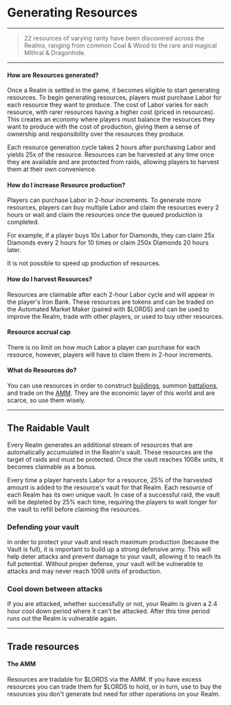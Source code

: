 # Generating Resources

---

> 22 resources of varying rarity have been discovered across the Realms, ranging from common Coal & Wood to the rare and magical Mithral & Dragonhide.

---

#### How are Resources generated?

Once a Realm is settled in the game, it becomes eligible to start generating resources. To begin generating resources, players must purchase Labor for each resource they want to produce. The cost of Labor varies for each resource, with rarer resources having a higher cost (priced in resources). This creates an economy where players must balance the resources they want to produce with the cost of production, giving them a sense of ownership and responsibility over the resources they produce.

Each resource generation cycle takes 2 hours after purchasing Labor and yields 25x of the resource. Resources can be harvested at any time once they are available and are protected from raids, allowing players to harvest them at their own convenience.

#### How do I increase Resource production?

Players can purchase Labor in 2-hour increments. To generate more resources, players can buy multiple Labor and claim the resources every 2 hours or wait and claim the resources once the queued production is completed.

For example, if a player buys 10x Labor for Diamonds, they can claim 25x Diamonds every 2 hours for 10 times or claim 250x Diamonds 20 hours later.

It is not possible to speed up production of resources.


#### How do I harvest Resources?

Resources are claimable after each 2-hour Labor cycle and will appear in the player's Iron Bank. These resources are tokens and can be traded on the Automated Market Maker (paired with $LORDS) and can be used to improve the Realm, trade with other players, or used to buy other resources.

#### Resource accrual cap

There is no limit on how much Labor a player can purchase for each resource, however, players will have to claim them in 2-hour increments. 

#### What do Resources do?

You can use resources in order to construct [buildings](./buildings#economic), summon [battalions](./troops-squads), and trade on the [AMM](economics/resource-amm). They are the economic layer of this world and are scarce, so use them wisely.



---

## The Raidable Vault

Every Realm generates an additional stream of resources that are automatically accumulated in the Realm's vault. These resources are the target of raids and must be protected. Once the vault reaches 1008x units, it becomes claimable as a bonus. 

Every time a player harvests Labor for a resource, 25% of the harvested amount is added to the resource's vault for that Realm. Each resource of each Realm has its own unique vault. In case of a successful raid, the vault will be depleted by 25% each time, requiring the players to wait longer for the vault to refill before claiming the resources.

### Defending your vault

In order to protect your vault and reach maximum production (because the Vault is full), it is important to build up a strong defensive army. This will help deter attacks and prevent damage to your vault, allowing it to reach its full potential. Without proper defense, your vault will be vulnerable to attacks and may never reach 1008 units of production.

### Cool down between attacks

If you are attacked, whether successfully or not, your Realm is given a 2.4 hour cool down period where it can't be attacked. After this time period runs out the Realm is vulnerable again. 

---

## Trade resources

#### The AMM

Resources are tradable for $LORDS via the AMM. If you have excess resources you can trade them for $LORDS to hold, or in turn, use to buy the resources you don't generate but need for other operations on your Realm.
